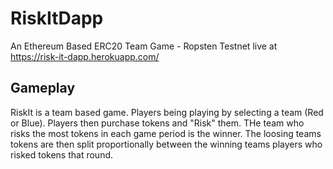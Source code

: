 # RiskItDapp
An Ethereum Based ERC20 Team Game - Ropsten Testnet live at https://risk-it-dapp.herokuapp.com/

## Gameplay
RiskIt is a team based game. Players being playing by selecting a team (Red or Blue). Players then purchase tokens and "Risk" them. THe team who risks the most tokens in each game period is the winner. The loosing teams tokens are then split proportionally between the winning teams players who risked tokens that round.
